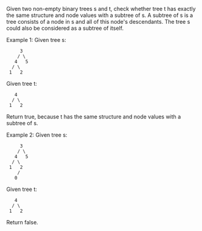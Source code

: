 Given two non-empty binary trees s and t, check whether tree t has exactly the same structure and node values with a subtree of s. A subtree of s is a tree consists of a node in s and all of this node's descendants. The tree s could also be considered as a subtree of itself.

Example 1:
Given tree s:

~~~
     3
    / \
   4   5
  / \
 1   2
~~~

Given tree t:

~~~
   4
  / \
 1   2
~~~

Return true, because t has the same structure and node values with a subtree of s.

Example 2:
Given tree s:

~~~
     3
    / \
   4   5
  / \
 1   2
    /
   0
~~~

Given tree t:

~~~
   4
  / \
 1   2
~~~

Return false.
